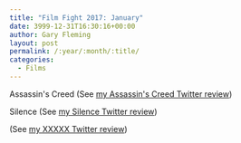 ```yaml
---
title: "Film Fight 2017: January"
date: 3999-12-31T16:30:16+00:00
author: Gary Fleming
layout: post
permalink: /:year/:month/:title/
categories:
  - Films
---
```


Assassin's Creed (See [my Assassin's Creed Twitter review](https://twitter.com/garyfleming/status/816348825589874688))

Silence (See [my Silence Twitter review](https://twitter.com/garyfleming/status/818518748776857600))

(See [my XXXXX Twitter review]())
